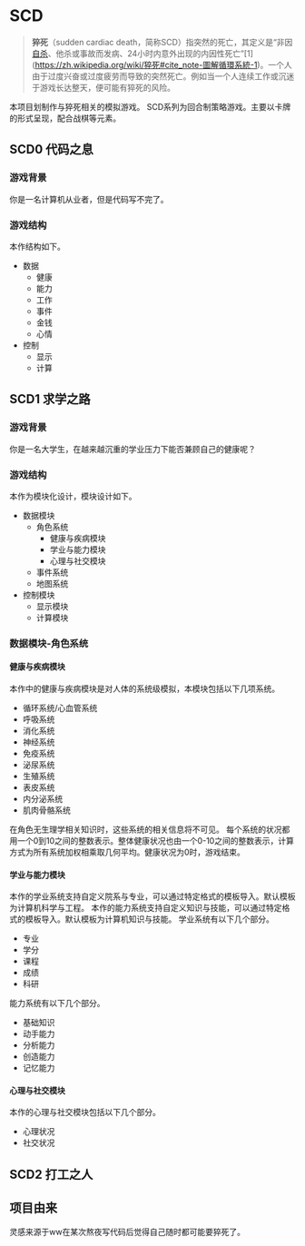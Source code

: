 # SCD

>**猝死**（sudden cardiac death，简称SCD）指突然的死亡，其定义是“非因[自杀](https://zh.wikipedia.org/wiki/自殺)、他杀或事故而发病、24小时内意外出现的内因性死亡”\[1\](https://zh.wikipedia.org/wiki/猝死#cite_note-圖解循環系統-1)。一个人由于过度兴奋或过度疲劳而导致的突然死亡。例如当一个人连续工作或沉迷于游戏长达整天，便可能有猝死的风险。

本项目划制作与猝死相关的模拟游戏。
SCD系列为回合制策略游戏。主要以卡牌的形式呈现，配合战棋等元素。

## SCD0 代码之息

### 游戏背景

你是一名计算机从业者，但是代码写不完了。

### 游戏结构

本作结构如下。
+ 数据
  + 健康
  + 能力
  + 工作
  + 事件
  + 金钱
  + 心情
+ 控制
  + 显示
  + 计算


## SCD1 求学之路

### 游戏背景

你是一名大学生，在越来越沉重的学业压力下能否兼顾自己的健康呢？

### 游戏结构

本作为模块化设计，模块设计如下。 

+ 数据模块
  + 角色系统
    + 健康与疾病模块
    + 学业与能力模块
    + 心理与社交模块
  + 事件系统
  + 地图系统
+ 控制模块
    + 显示模块
    + 计算模块

### 数据模块-角色系统

#### 健康与疾病模块

本作中的健康与疾病模块是对人体的系统级模拟，本模块包括以下几项系统。
+ 循环系统/心血管系统
+ 呼吸系统
+ 消化系统
+ 神经系统
+ 免疫系统
+ 泌尿系统
+ 生殖系统
+ 表皮系统
+ 内分泌系统
+ 肌肉骨骼系统

在角色无生理学相关知识时，这些系统的相关信息将不可见。
每个系统的状况都用一个0到10之间的整数表示。整体健康状况也由一个0-10之间的整数表示，计算方式为所有系统加权相乘取几何平均。健康状况为0时，游戏结束。


#### 学业与能力模块

本作的学业系统支持自定义院系与专业，可以通过特定格式的模板导入。默认模板为计算机科学与工程。
本作的能力系统支持自定义知识与技能，可以通过特定格式的模板导入。默认模板为计算机知识与技能。
学业系统有以下几个部分。
+ 专业
+ 学分
+ 课程
+ 成绩
+ 科研

能力系统有以下几个部分。
+ 基础知识
+ 动手能力
+ 分析能力
+ 创造能力
+ 记忆能力

#### 心理与社交模块

本作的心理与社交模块包括以下几个部分。
+ 心理状况
+ 社交状况

## SCD2 打工之人



## 项目由来

灵感来源于ww在某次熬夜写代码后觉得自己随时都可能要猝死了。

